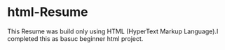 # html-Resume
This Resume was build only using HTML (HyperText Markup Language).I completed this as basuc beginner html project.
